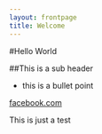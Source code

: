 ```yaml
---
layout: frontpage
title: Welcome
---
```


#Hello World

##This is a sub header

- this is a bullet point

<a href="http://www.facebook.com">facebook.com</a>

This is just a test